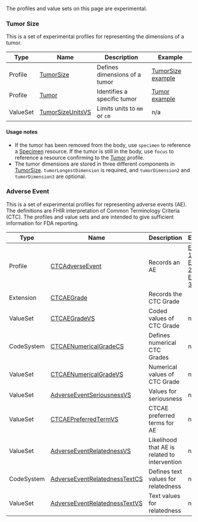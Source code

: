 The profiles and value sets on this page are experimental.

### Tumor Size

This is a set of experimental profiles for representing the dimensions of a tumor.

| Type     | Name               | Description                   | Example             |
| -------- | ------------------ | ----------------------------- | ------------------- |
| Profile  | [TumorSize]        | Defines dimensions of a tumor | [TumorSize example] |
| Profile  | [Tumor]            | Identifies a specific tumor   | [Tumor example]     |
| ValueSet | [TumorSizeUnitsVS] | Limits units to `mm` or `cm`  | n/a                 |

[TumorSize]: StructureDefinition-mcode-tumor-size.html
[TumorSize example]: Observation-example1-mcode-tumor-size.html
[Tumor]: StructureDefinition-mcode-tumor.html
[Tumor example]: BodyStructure-example1-mcode-tumor.html
[TumorSizeUnitsVS]: ValueSet-mcode-tumor-size-units-vs.html

#### Usage notes

- If the tumor has been removed from the body, use `specimen` to reference a [Specimen](http://hl7.org/fhir/R4/specimen.html) resource. If the tumor is still in the body, use `focus` to reference a resource confirming to the [Tumor] profile.
- The tumor dimensions are stored in three different components in [TumorSize]. `tumorLongestDimension` is required, and `tumorDimension2` and `tumorDimension3` are optional.

### Adverse Event

This is a set of experimental profiles for representing adverse events (AE). The definitions are FHIR interpretation of Common Terminology Criteria (CTC). The profiles and value sets and are intended to give sufficient information for FDA reporting.

| Type       | Name                            | Description                   | Example             |
| ---------- | ------------------------------- | ----------------------------- | ------------------- |
| Profile    | [CTCAdverseEvent]               | Records an AE                 | [Example 1], [Example 2], [Example 3] |
| Extension  | [CTCAEGrade]                    | Records the CTC Grade         |                    |
| ValueSet   | [CTCAEGradeVS]                  | Coded values of CTC Grade     | n/a                 |
| CodeSystem | [CTCAENumericalGradeCS]         | Defines numerical CTC Grades  | n/a                 |
| ValueSet   | [CTCAENumericalGradeVS]         | Numerical values of CTC Grade | n/a                 |
| ValueSet   | [AdverseEventSeriousnessVS]     | Values for seriousness        | n/a                 |
| ValueSet   | [CTCAEPreferredTermVS]          | CTCAE preferred terms for AE  | n/a                 |
| ValueSet   | [AdverseEventRelatednessVS]     | Likelihood that AE is related to intervention | n/a |
| CodeSystem | [AdverseEventRelatednessTextCS] | Defines text values for relatedness  | n/a          |
| ValueSet   | [AdverseEventRelatednessTextVS] | Text values for relatedness   | n/a                 |

[CTCAdverseEvent]: StructureDefinition-mcode-ctc-adverse-event.html
[CTCAEGrade]: StructureDefinition-mcode-ctcae-grade.html
[CTCAENumericalGradeCS]: CodeSystem-mcode-ctcae-numerical-grade-code-system.html
[CTCAENumericalGradeVS]: ValueSet-mcode-ctcae-numerical-grade-value-set.html
[CTCAEGradeVS]: ValueSet-mcode-ctcae-grade-value-set.html
[AdverseEventSeriousnessVS]: ValueSet-mcode-adverse-event-seriousness-value-set.html
[CTCAEPreferredTermVS]: ValueSet-mcode-ctcae-preferred-term-value-set.html
[AdverseEventRelatednessVS]: ValueSet-mcode-adverse-event-relatedness-value-set.html
[AdverseEventRelatednessTextCS]: CodeSystem-mcode-adverse-event-relatedness-text-code-system.html
[AdverseEventRelatednessTextVS]: ValueSet-mcode-adverse-event-relatedness-text-value-set.html
[Example 1]: AdverseEvent-mcode-ctc-adverse-event-example-1.html
[Example 2]: AdverseEvent-mcode-ctc-adverse-event-example-2.html
[Example 3]: AdverseEvent-mcode-ctc-adverse-event-example-3.html

